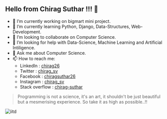 ## Hello from Chirag Suthar !!! 👋

- 🔭 I’m currently working on bigmart mini project.
- 🌱 I’m currently learning Python, Django, Data-Structures, Web-Development.
- 👯 I’m looking to collaborate on Computer Science.
- 🤔 I’m looking for help with Data-Science, Machine Learning and Artificial Intiligence.
- 💬 Ask me about Computer Science.
- 📫 How to reach me: 
    - LinkedIn : [chirag26](https://www.linkedin.com/in/chirag26/)
    - Twitter : [chirag_sv](https://twitter.com/chirag_sv)
    - Facebook : [chiragsuthar26](https://www.facebook.com/chiragsuthar26/)
    - Instagram : [chirag_sv](https://www.instagram.com/chirag_sv/)
    - Stack overflow : [chirag-suthar](https://stackoverflow.com/users/11352281/chirag-suthar)
 
 > Programming is not a science, it's an art, it shouldn't be just beautiful but a mesmerising experience. So take it as high as possible..!!

![iitd](https://user-images.githubusercontent.com/47880785/213902424-5846591f-07ba-4045-8517-533bc6aa30e8.jpeg)

